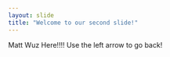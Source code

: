 ```yaml
---
layout: slide
title: "Welcome to our second slide!"
---
```

Matt Wuz Here!!!!
Use the left arrow to go back!
